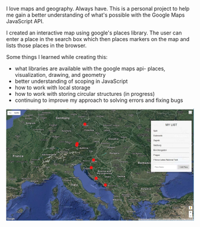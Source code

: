 I love maps and geography. Always have. This is a personal project to help me gain a better understanding of what's possible with the 
Google Maps JavaScript API. 

I created an interactive map using google's places library. The user can enter a place in the search box which then places markers on 
the map and lists those places in the browser.  

Some things I learned while creating this:
- what libraries are available with the google maps api- places, visualization, drawing, and geometry
- better understanding of scoping in JavaScript
- how to work with local storage
- how to work with storing circular structures (in progress)
- continuing to improve my approach to solving errors and fixing bugs

![Alt text](PlacesList.jpg)
